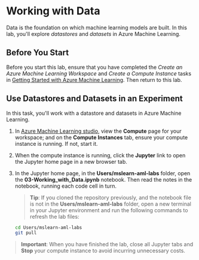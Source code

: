 # Working with Data

Data is the foundation on which machine learning models are built. In this lab, you'll explore *datastores* and *datasets* in Azure Machine Learning.

## Before You Start

Before you start this lab, ensure that you have completed the *Create an Azure Machine Learning Workspace* and *Create a Compute Instance* tasks in [Getting Started with Azure Machine Learning](Lab01.md). Then return to this lab.

## Use Datastores and Datasets in an Experiment

In this task, you'll work with a datastore and datasets in Azure Machine Learning.

1. In [Azure Machine Learning studio](https://ml.azure.com), view the **Compute** page for your workspace; and on the **Compute Instances** tab, ensure your compute instance is running. If not, start it.
2. When the compute instance is running, click the **Jupyter** link to open the Jupyter home page in a new browser tab.
3. In the Jupyter home page, in the **Users/mslearn-aml-labs** folder, open the **03-Working_with_Data.ipynb** notebook. Then read the notes in the notebook, running each code cell in turn.

    > **Tip**: If you cloned the repository previously, and the notebook file is not in the **Users/mslearn-aml-labs** folder, open a new terminal in your Jupyter environment and run the following commands to refresh the lab files: 

    ```bash
    cd Users/mslearn-aml-labs
    git pull
    ```

> **Important**: When you have finished the lab, close all Jupyter tabs and **Stop** your compute instance to avoid incurring unnecessary costs.
